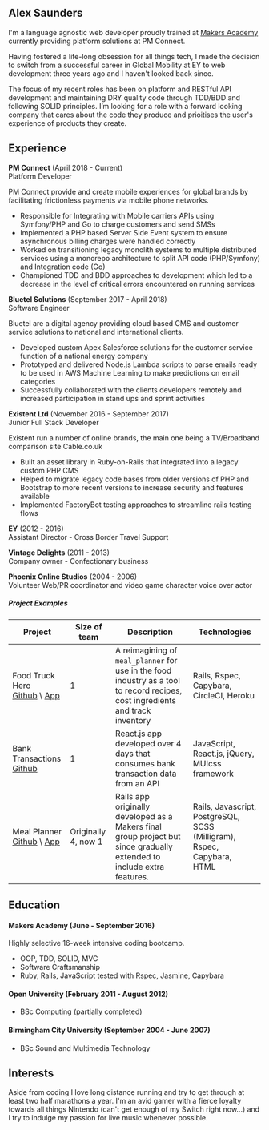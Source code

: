 ## Alex Saunders

I'm a language agnostic web developer proudly trained at [Makers Academy](http://www.makersacademy.com/) currently providing platform solutions at PM Connect.

Having fostered a life-long obsession for all things tech, I made the decision to switch from a successful career in Global Mobility at EY to web development three years ago and I haven't looked back since.

The focus of my recent roles has been on platform and RESTful API development and maintaining DRY quality code through TDD/BDD and following SOLID principles. I’m looking for a role with a forward looking company that cares about the code they produce and prioitises the user's experience of products they create.

## Experience

__PM Connect__ (April 2018 - Current)   
Platform Developer

PM Connect provide and create mobile experiences for global brands by facilitating frictionless payments via mobile phone networks.

- Responsible for Integrating with Mobile carriers APIs using Symfony/PHP and Go to charge customers and send SMSs
- Implemented a PHP based Server Side Event system to ensure asynchronous billing charges were handled correctly
- Worked on transitioning legacy monolith systems to multiple distributed services using a monorepo architecture to split API code (PHP/Symfony) and Integration code (Go)
- Championed TDD and BDD approaches to development which led to a decrease in the level of critical errors encountered on running services

__Bluetel Solutions__ (September 2017 - April 2018)   
Software Engineer

Bluetel are a digital agency providing cloud based CMS and customer service solutions to national and international clients.

- Developed custom Apex Salesforce solutions for the customer service function of a national energy company
- Prototyped and delivered Node.js Lambda scripts to parse emails ready to be used in AWS Machine Learning to make predictions on email categories
- Successfully collaborated with the clients developers remotely and increased participation in stand ups and sprint activities

__Existent Ltd__ (November 2016 - September 2017)   
Junior Full Stack Developer

Existent run a number of online brands, the main one being a TV/Broadband comparison site Cable.co.uk

- Built an asset library in Ruby-on-Rails that integrated into a legacy custom PHP CMS
- Helped to migrate legacy code bases from older versions of PHP and Bootstrap to more recent versions to increase security and features available
- Implemented FactoryBot testing approaches to streamline rails testing flows

__EY__ (2012 - 2016)   
Assistant Director - Cross Border Travel Support

__Vintage Delights__ (2011 - 2013)   
Company owner - Confectionary business

__Phoenix Online Studios__ (2004 - 2006)   
Volunteer Web/PR coordinator and video game character voice over actor

##### Project Examples
| Project | Size of team | Description | Technologies |
|---------|--------|-------------|--------------|
| Food Truck Hero<br>[Github](https://github.com/acsauk/food_truck_hero) \ [App](https://food-truck-hero.herokuapp.com) | 1 | A reimagining of `meal_planner` for use in the food industry as a tool to record recipes, cost ingredients and track inventory | Rails, Rspec, Capybara, CircleCI, Heroku |
| Bank Transactions<br>[Github](https://github.com/acsauk/react_api) |1| React.js app developed over 4 days that consumes bank transaction data from an API | JavaScript, React.js, jQuery, MUIcss framework |
| Meal Planner<br>[Github](https://github.com/acsauk/meal_planner) \ [App](https://meal-planner-ma.herokuapp.com/) |Originally 4, now 1| Rails app originally developed as a Makers final group project but since gradually extended to include extra features. | Rails, Javascript, PostgreSQL, SCSS (Milligram), Rspec, Capybara, HTML |

## Education

#### Makers Academy (June - September 2016)

Highly selective 16-week intensive coding bootcamp.

- OOP, TDD, SOLID, MVC
- Software Craftsmanship
- Ruby, Rails, JavaScript tested with Rspec, Jasmine, Capybara

#### Open University (February 2011 - August 2012)

- BSc Computing (partially completed)

#### Birmingham City University (September 2004 - June 2007)

- BSc Sound and Multimedia Technology

## Interests

Aside from coding I love long distance running and try to get through at least two half marathons a year. I'm an avid gamer with a fierce loyalty towards all things Nintendo (can't get enough of my Switch right now...) and I try to indulge my passion for live music whenever possible.
